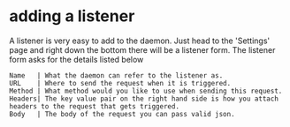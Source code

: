 # adding a listener
A listener is very easy to add to the daemon. Just head to the 'Settings' page and right down the bottom there will be a listener form. The listener form asks for the details listed below

    Name   | What the daemon can refer to the listener as.
    URL    | Where to send the request when it is triggered.
    Method | What method would you like to use when sending this request.
    Headers| The key value pair on the right hand side is how you attach headers to the request that gets triggered.
    Body   | The body of the request you can pass valid json.